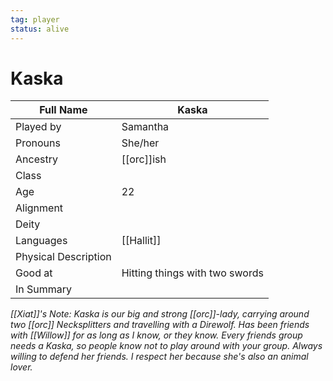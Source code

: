 ```yaml
---
tag: player
status: alive
---
```

# Kaska
| Full Name | Kaska                          |   
| --------- | ------------------------------ | 
| Played by | Samantha                       |     
| Pronouns  | She/her                        |     
| Ancestry  | [[orc]]ish                         |     
| Class     |                               |     
| Age       |22 |     
| Alignment |                               |     
| Deity     |                               |     
| Languages | [[Hallit]] |
| Physical Description |                  |      
| Good at   | Hitting things with two swords |     
| In Summary |           | 

*[[Xiat]]'s Note: Kaska is our big and strong [[orc]]-lady, carrying around two [[orc]] Necksplitters and travelling with a Direwolf. Has been friends with [[Willow]] for as long as I know, or they know. Every friends group needs a Kaska, so people know not to play around with your group. Always willing to defend her friends. I respect her because she's also an animal lover.* 